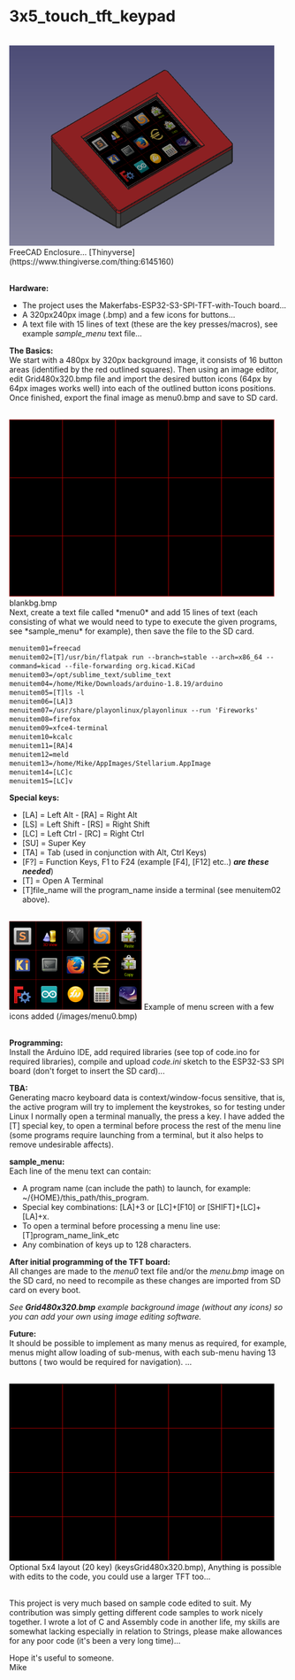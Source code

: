 # 3x5_touch_tft_keypad

<br>
<img src="/images/imagebuild.png" width=480>  
FreeCAD Enclosure... [Thinyverse](https://www.thingiverse.com/thing:6145160)
<br>
<br>

**Hardware:**
- The project uses the Makerfabs-ESP32-S3-SPI-TFT-with-Touch board...
- A 320px240px image (.bmp) and a few icons for buttons...
- A text file with 15 lines of text (these are the key presses/macros), see example *sample_menu* text file...

**The Basics:**  
We start with a 480px by 320px background image, it consists of 16 button areas (identified by the red outlined squares).
Then using an image editor, edit Grid480x320.bmp file and import the desired button icons (64px by 64px images works well) into each of the outlined button icons positions. Once finished, export the final image as menu0.bmp and save to SD card.  

<br>
<img src="/images/blankbg.bmp" width=480>  
blankbg.bmp  
<br>
Next, create a text file called *menu0* and add 15 lines of text (each consisting of what we would need to type to execute the given programs, see *sample_menu* for example), then save the file to the SD card.  

```
menuitem01=freecad
menuitem02=[T]/usr/bin/flatpak run --branch=stable --arch=x86_64 --command=kicad --file-forwarding org.kicad.KiCad
menuitem03=/opt/sublime_text/sublime_text
menuitem04=/home/Mike/Downloads/arduino-1.8.19/arduino
menuitem05=[T]ls -l
menuitem06=[LA]3
menuitem07=/usr/share/playonlinux/playonlinux --run 'Fireworks'
menuitem08=firefox
menuitem09=xfce4-terminal
menuitem10=kcalc
menuitem11=[RA]4
menuitem12=meld
menuitem13=/home/Mike/AppImages/Stellarium.AppImage
menuitem14=[LC]c
menuitem15=[LC]v
```
**Special keys:**  
- [LA] = Left Alt - [RA] = Right Alt
- [LS] = Left Shift - [RS] = Right Shift
- [LC] = Left Ctrl - [RC] = Right Ctrl
- [SU] = Super Key
- [TA] = Tab (used in conjunction with Alt, Ctrl Keys)
- [F?] = Function Keys, F1 to F24 (example [F4], [F12] etc..) ***are these needed***)
- [T]   = Open A Terminal
- [T]file_name will the program_name inside a terminal (see menuitem02 above).
  
<br>
<img src="/images/menu0.bmp" width=240>  
Example of menu screen with a few icons added (/images/menu0.bmp)  
<br><br>

**Programming:**  
Install the Arduino IDE, add required libraries (see top of code.ino for required libraries), compile and upload *code.ini* sketch to the ESP32-S3 SPI board (don't forget to insert the SD card)...

**TBA:**  
Generating macro keyboard data is context/window-focus sensitive, that is, the active program will try to implement the keystrokes, so for testing under Linux I normally open a terminal manually, the press a key. I have added the [T] special key, to open a terminal before process the rest of the menu line (some programs require launching from a terminal, but it also helps to remove undesirable affects).  

**sample_menu:**  
Each line of the menu text can contain:  
-  A program name (can include the path) to launch, for example: ~/{HOME}/this_path/this_program.  
-  Special key combinations: [LA]+3 or [LC]+[F10] or [SHIFT]+[LC]+[LA]+x.
-  To open a terminal before processing a menu line use: [T]program_name_link_etc
-  Any combination of keys up to 128 characters.  

**After initial programming of the TFT board:**  
All changes are made to the *menu0* text file and/or the *menu.bmp* image on the SD card, no need to recompile as these changes are imported from SD card on every boot.  

*See **Grid480x320.bmp** example background image (without any icons) so you can add your own using image editing software.* 

**Future:**  
It should be possible to implement as many menus as required, for example, menus might allow loading of sub-menus, with each sub-menu having 13 buttons ( two would be required for navigation).
...

<br>
<img src="/images/Grid480x320.bmp" width=480>  
Optional 5x4 layout (20 key) (keysGrid480x320.bmp),  
Anything is possible with edits to the code, you could use a larger TFT too...  
<br><br>

This project is very much based on sample code edited to suit. My contribution was simply getting different code samples to work nicely together. I wrote a lot of C and Assembly code in another life, my skills are somewhat lacking especially in relation to Strings, please make allowances for any poor code (it's been a very long time)...

Hope it's useful to someone.  
Mike
